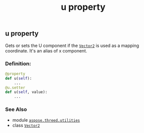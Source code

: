 ﻿---
title: u property
second_title: Aspose.3D for Python via .NET API References
description: 
type: docs
weight: 90
url: /aspose.threed.utilities/vector2/u/
is_root: false
---

## u property


Gets or sets the U component if the [`Vector2`](/3d/python-net/aspose.threed.utilities/vector2) is used as a mapping coordinate.
It's an alias of x component.
### Definition:
```python
@property
def u(self):
    ...
@u.setter
def u(self, value):
    ...
```

### See Also
* module [`aspose.threed.utilities`](../../)
* class [`Vector2`](/3d/python-net/aspose.threed.utilities/vector2)
